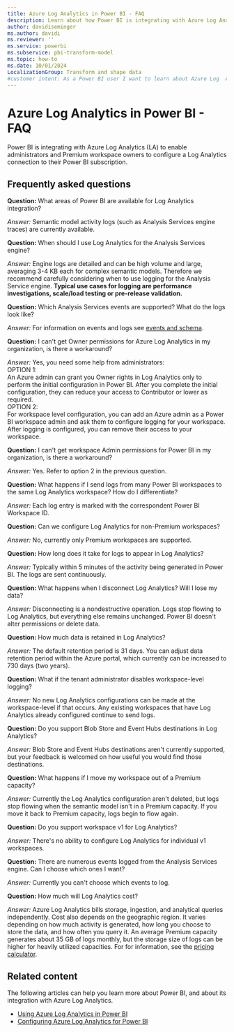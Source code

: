 ```yaml
---
title: Azure Log Analytics in Power BI - FAQ
description: Learn about how Power BI is integrating with Azure Log Analytics and the answers to frequently asked questions about the changes.
author: davidiseminger
ms.author: davidi
ms.reviewer: ''
ms.service: powerbi
ms.subservice: pbi-transform-model
ms.topic: how-to
ms.date: 10/01/2024
LocalizationGroup: Transform and shape data
#customer intent: As a Power BI user I want to learn about Azure Log  Analytics integration.
---
```

# Azure Log Analytics in Power BI - FAQ

Power BI is integrating with Azure Log Analytics (LA) to enable administrators and Premium workspace owners to configure a Log Analytics connection to their Power BI subscription.

## Frequently asked questions

**Question:** What areas of Power BI are available for Log Analytics integration?  

*Answer:* Semantic model activity logs (such as Analysis Services engine traces) are currently available.  

**Question:** When should I use Log Analytics for the Analysis Services engine?  

*Answer:* Engine logs are detailed and can be high volume and large, averaging 3-4 KB each for complex semantic models. Therefore we recommend carefully considering when to use logging for the Analysis Service engine. **Typical use cases for logging are performance investigations, scale/load testing or pre-release validation.**  

**Question:**  Which Analysis Services events are supported? What do the logs look like?  

*Answer:*  For information on events and logs see [events and schema](desktop-log-analytics-configure.md#events-and-schema).  

**Question:**  I can't get Owner permissions for Azure Log Analytics in my organization, is there a workaround?  

*Answer:*  Yes, you need some help from administrators:  
OPTION 1:  
An Azure admin can grant you Owner rights in Log Analytics only to perform the initial configuration in Power BI. After you complete the initial configuration, they can reduce your access to Contributor or lower as required.  
OPTION 2:  
For workspace level configuration, you can add an Azure admin as a Power BI workspace admin and ask them to configure logging for your workspace. After logging is configured, you can remove their access to your workspace.

**Question:**  I can't get workspace Admin permissions for Power BI in my organization, is there a workaround?  

*Answer:*  Yes. Refer to option 2 in the previous question.  

**Question:**  What happens if I send logs from many Power BI workspaces to the same Log Analytics workspace? How do I differentiate?  

*Answer:*  Each log entry is marked with the correspondent Power BI Workspace ID.

**Question:**  Can we configure Log Analytics for non-Premium workspaces?  

*Answer:*  No, currently only Premium workspaces are supported.  

**Question:**  How long does it take for logs to appear in Log Analytics?  

*Answer:*  Typically within 5 minutes of the activity being generated in Power BI. The logs are sent continuously.  

**Question:**  What happens when I disconnect Log Analytics? Will I lose my data?  

*Answer:*  Disconnecting is a nondestructive operation. Logs stop flowing to Log Analytics, but everything else remains unchanged. Power BI doesn't alter permissions or delete data.  

**Question:**  How much data is retained in Log Analytics?  

*Answer:*  The default retention period is 31 days. You can adjust data retention period within the Azure portal, which currently can be increased to 730 days (two years).  

**Question:**  What if the tenant administrator disables workspace-level logging?  

*Answer:*  No new Log Analytics configurations can be made at the workspace-level if that occurs. Any existing workspaces that have Log Analytics already configured continue to send logs.  

**Question:**  Do you support Blob Store and Event Hubs destinations in Log Analytics?  

*Answer:*  Blob Store and Event Hubs destinations aren't currently supported, but your feedback is welcomed on how useful you would find those destinations.  

**Question:**  What happens if I move my workspace out of a Premium capacity?  

*Answer:*  Currently the Log Analytics configuration aren't deleted, but logs stop flowing when the semantic model isn't in a Premium capacity. If you move it back to Premium capacity, logs begin to flow again.  

**Question:**  Do you support workspace v1 for Log Analytics?  

*Answer:*  There's no ability to configure Log Analytics for individual v1 workspaces.  

**Question:**  There are numerous events logged from the Analysis Services engine. Can I choose which ones I want?  

*Answer:*  Currently you can't choose which events to log.  

**Question:**  How much will Log Analytics cost?  

*Answer:*  Azure Log Analytics bills storage, ingestion, and analytical queries independently. Cost also depends on the geographic region. It varies depending on how much activity is generated, how long you choose to store the data, and how often you query it. An average Premium capacity generates about 35 GB of logs monthly, but the storage size of logs can be higher for heavily utilized capacities. For for information, see the [pricing calculator](https://azure.microsoft.com/pricing/calculator/).

## Related content

The following articles can help you learn more about Power BI, and about its integration with Azure Log Analytics.

* [Using Azure Log Analytics in Power BI](desktop-log-analytics-overview.md)
* [Configuring Azure Log Analytics for Power BI](desktop-log-analytics-configure.md)
